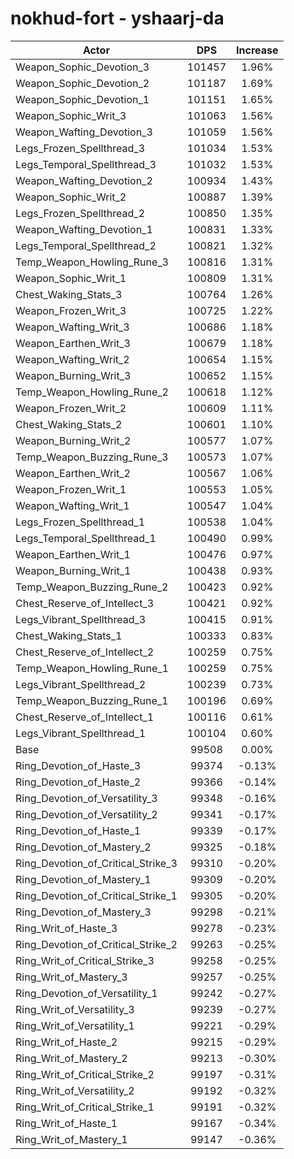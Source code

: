 # nokhud-fort - yshaarj-da
| Actor | DPS | Increase |
|---|:---:|:---:|
|Weapon_Sophic_Devotion_3|101457|1.96%|
|Weapon_Sophic_Devotion_2|101187|1.69%|
|Weapon_Sophic_Devotion_1|101151|1.65%|
|Weapon_Sophic_Writ_3|101063|1.56%|
|Weapon_Wafting_Devotion_3|101059|1.56%|
|Legs_Frozen_Spellthread_3|101034|1.53%|
|Legs_Temporal_Spellthread_3|101032|1.53%|
|Weapon_Wafting_Devotion_2|100934|1.43%|
|Weapon_Sophic_Writ_2|100887|1.39%|
|Legs_Frozen_Spellthread_2|100850|1.35%|
|Weapon_Wafting_Devotion_1|100831|1.33%|
|Legs_Temporal_Spellthread_2|100821|1.32%|
|Temp_Weapon_Howling_Rune_3|100816|1.31%|
|Weapon_Sophic_Writ_1|100809|1.31%|
|Chest_Waking_Stats_3|100764|1.26%|
|Weapon_Frozen_Writ_3|100725|1.22%|
|Weapon_Wafting_Writ_3|100686|1.18%|
|Weapon_Earthen_Writ_3|100679|1.18%|
|Weapon_Wafting_Writ_2|100654|1.15%|
|Weapon_Burning_Writ_3|100652|1.15%|
|Temp_Weapon_Howling_Rune_2|100618|1.12%|
|Weapon_Frozen_Writ_2|100609|1.11%|
|Chest_Waking_Stats_2|100601|1.10%|
|Weapon_Burning_Writ_2|100577|1.07%|
|Temp_Weapon_Buzzing_Rune_3|100573|1.07%|
|Weapon_Earthen_Writ_2|100567|1.06%|
|Weapon_Frozen_Writ_1|100553|1.05%|
|Weapon_Wafting_Writ_1|100547|1.04%|
|Legs_Frozen_Spellthread_1|100538|1.04%|
|Legs_Temporal_Spellthread_1|100490|0.99%|
|Weapon_Earthen_Writ_1|100476|0.97%|
|Weapon_Burning_Writ_1|100438|0.93%|
|Temp_Weapon_Buzzing_Rune_2|100423|0.92%|
|Chest_Reserve_of_Intellect_3|100421|0.92%|
|Legs_Vibrant_Spellthread_3|100415|0.91%|
|Chest_Waking_Stats_1|100333|0.83%|
|Chest_Reserve_of_Intellect_2|100259|0.75%|
|Temp_Weapon_Howling_Rune_1|100259|0.75%|
|Legs_Vibrant_Spellthread_2|100239|0.73%|
|Temp_Weapon_Buzzing_Rune_1|100196|0.69%|
|Chest_Reserve_of_Intellect_1|100116|0.61%|
|Legs_Vibrant_Spellthread_1|100104|0.60%|
|Base|99508|0.00%|
|Ring_Devotion_of_Haste_3|99374|-0.13%|
|Ring_Devotion_of_Haste_2|99366|-0.14%|
|Ring_Devotion_of_Versatility_3|99348|-0.16%|
|Ring_Devotion_of_Versatility_2|99341|-0.17%|
|Ring_Devotion_of_Haste_1|99339|-0.17%|
|Ring_Devotion_of_Mastery_2|99325|-0.18%|
|Ring_Devotion_of_Critical_Strike_3|99310|-0.20%|
|Ring_Devotion_of_Mastery_1|99309|-0.20%|
|Ring_Devotion_of_Critical_Strike_1|99305|-0.20%|
|Ring_Devotion_of_Mastery_3|99298|-0.21%|
|Ring_Writ_of_Haste_3|99278|-0.23%|
|Ring_Devotion_of_Critical_Strike_2|99263|-0.25%|
|Ring_Writ_of_Critical_Strike_3|99258|-0.25%|
|Ring_Writ_of_Mastery_3|99257|-0.25%|
|Ring_Devotion_of_Versatility_1|99242|-0.27%|
|Ring_Writ_of_Versatility_3|99239|-0.27%|
|Ring_Writ_of_Versatility_1|99221|-0.29%|
|Ring_Writ_of_Haste_2|99215|-0.29%|
|Ring_Writ_of_Mastery_2|99213|-0.30%|
|Ring_Writ_of_Critical_Strike_2|99197|-0.31%|
|Ring_Writ_of_Versatility_2|99192|-0.32%|
|Ring_Writ_of_Critical_Strike_1|99191|-0.32%|
|Ring_Writ_of_Haste_1|99167|-0.34%|
|Ring_Writ_of_Mastery_1|99147|-0.36%|
